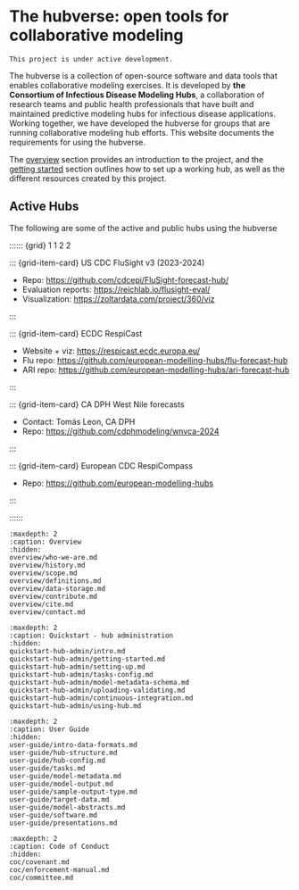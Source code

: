 # The hubverse: open tools for collaborative modeling

```{caution}
This project is under active development.
```

The hubverse is a collection of open-source software and data tools that enables collaborative modeling exercises. It is developed by **the Consortium of Infectious Disease Modeling Hubs**, a collaboration of research teams and public health professionals that have built and maintained predictive modeling hubs for infectious disease applications. Working together, we have developed the hubverse for groups that are running collaborative modeling hub efforts. This website documents the requirements for using the hubverse.  

The [overview](overview/who-we-are.md) section provides an introduction to the project, and the [getting started](quickstart-hub-admin/getting-started.md) section outlines how to set up a working hub, as well as the different resources created by this project.  

## Active Hubs

The following are some of the active and public hubs using the hubverse

:::::: {grid} 1 1 2 2

::: {grid-item-card} US CDC FluSight v3 (2023-2024)

 - Repo: <https://github.com/cdcepi/FluSight-forecast-hub/>
 - Evaluation reports: <https://reichlab.io/flusight-eval/>
 - Visualization: <https://zoltardata.com/project/360/viz> 

:::

::: {grid-item-card} ECDC RespiCast

 - Website + viz: <https://respicast.ecdc.europa.eu/>
 - Flu repo: <https://github.com/european-modelling-hubs/flu-forecast-hub>
 - ARI repo: <https://github.com/european-modelling-hubs/ari-forecast-hub> 

:::

::: {grid-item-card} CA DPH West Nile forecasts

 - Contact: Tomás Leon, CA DPH
 - Repo: <https://github.com/cdphmodeling/wnvca-2024>

:::

::: {grid-item-card} European CDC RespiCompass
 - Repo: <https://github.com/european-modelling-hubs>

:::

::::::



```{toctree}
:maxdepth: 2
:caption: Overview
:hidden:
overview/who-we-are.md
overview/history.md
overview/scope.md
overview/definitions.md
overview/data-storage.md
overview/contribute.md
overview/cite.md
overview/contact.md
```

```{toctree}
:maxdepth: 2
:caption: Quickstart - hub administration
:hidden:
quickstart-hub-admin/intro.md
quickstart-hub-admin/getting-started.md
quickstart-hub-admin/setting-up.md
quickstart-hub-admin/tasks-config.md
quickstart-hub-admin/model-metadata-schema.md
quickstart-hub-admin/uploading-validating.md
quickstart-hub-admin/continuous-integration.md
quickstart-hub-admin/using-hub.md
```

```{toctree}
:maxdepth: 2
:caption: User Guide
:hidden:
user-guide/intro-data-formats.md
user-guide/hub-structure.md
user-guide/hub-config.md
user-guide/tasks.md
user-guide/model-metadata.md
user-guide/model-output.md
user-guide/sample-output-type.md
user-guide/target-data.md
user-guide/model-abstracts.md
user-guide/software.md
user-guide/presentations.md
```

```{toctree}
:maxdepth: 2
:caption: Code of Conduct
:hidden:
coc/covenant.md
coc/enforcement-manual.md
coc/committee.md
```

